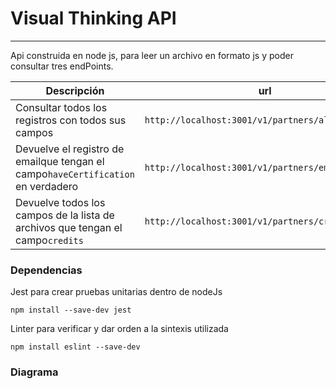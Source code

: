 # Visual Thinking API

---

Api construida en node js, para leer un archivo en formato js y poder consultar tres endPoints.


| Descripción                                                                     | url                                               |
| ---------------------------------------------------------------------------------- | --------------------------------------------------- |
| Consultar todos los registros con todos sus campos                               | `http://localhost:3001/v1/partners/allPartners`   |
| Devuelve el registro de emailque tengan el campo`haveCertification` en verdadero | `http://localhost:3001/v1/partners/emailPartnets` |
| Devuelve todos los campos de la lista de archivos que tengan el campo`credits`   | `http://localhost:3001/v1/partners/credits`       |

### **Dependencias**

Jest para crear pruebas unitarias dentro de nodeJs

`npm install --save-dev jest`

Linter para verificar y dar orden a la sintexis utilizada

`npm install eslint --save-dev`

### **Diagrama**
